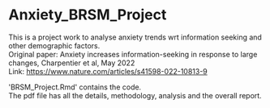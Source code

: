 # Anxiety_BRSM_Project

This is a project work to analyse anxiety trends wrt information seeking and other demographic factors.  
Original paper: Anxiety increases information-seeking in response to large changes, Charpentier et al, May 2022  
Link: https://www.nature.com/articles/s41598-022-10813-9

'BRSM_Project.Rmd' contains the code.  
The pdf file has all the details, methodology, analysis and the overall report.

